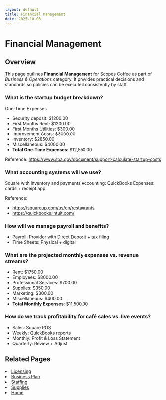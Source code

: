 ```yaml
---
layout: default
title: Financial Management
date: 2025-10-03
---
```


# Financial Management 

## Overview
This page outlines **Financial Management** for Scopes Coffee as part of _Business & Operations_ category. It provides practical decisions and standards so policies can be executed consistently by staff.

### What is the startup budget breakdown?
One-Time Expenses
- Security deposit: $1200.00    
- First Months Rent: $1200.00
- First Months Utilities: $300.00
- Improvement Costs: $3000.00
- Inventory: $2850.00
- Miscellaneous: $4000.00
- **Total One-Time Expenses**: $12,550.00

Reference: https://www.sba.gov/document/support-calculate-startup-costs 

### What accounting systems will we use?
 Square with inventory and payments
 Accounting: QuickBooks
 Expenses: cards + receipt app.

 Reference:
 -  https://squareup.com/us/en/restaurants
 -  https://quickbooks.intuit.com/

### How will we manage payroll and benefits?
- Payroll: Provider with Direct Deposit + tax filing
- Time Sheets: Physical + digital

### What are the projected monthly expenses vs. revenue streams?
- Rent: $1750.00
- Employees: $8000.00
- Professional Services: $700.00
- Supplies: $350.00
- Marketing: $300.00
- Miscellaneous: $400.00
- **Total Monthly Expenses**: $11,500.00

### How do we track profitability for café sales vs. live events?
- Sales: Square POS
- Weekly: QuickBooks reports    
- Monthly: Profit & Loss Statement
- Quarterly: Review + Adjust

## Related Pages
<li><a href="{{ site.baseurl }}/business/licensing.html">Licensing</a></li>
<li><a href="{{ site.baseurl }}/business/plan.html">Business Plan</a></li>
<li><a href="{{ site.baseurl }}/business/staff.html">Staffing</a></li>
<li><a href="{{ site.baseurl }}/business/supplies.html">Supplies</a></li>
<li><a href="{{ site.baseurl }}/index.html">Home</a></li>